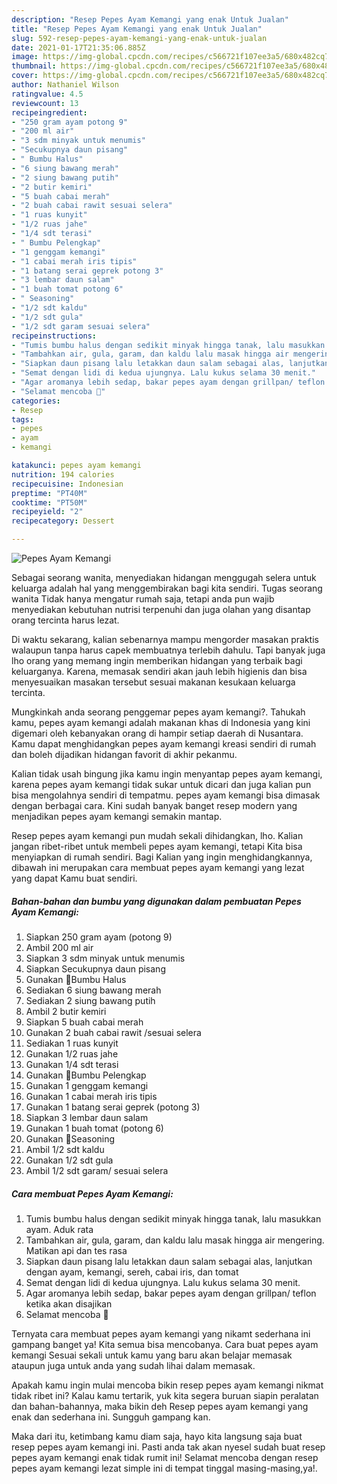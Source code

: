 ```yaml
---
description: "Resep Pepes Ayam Kemangi yang enak Untuk Jualan"
title: "Resep Pepes Ayam Kemangi yang enak Untuk Jualan"
slug: 592-resep-pepes-ayam-kemangi-yang-enak-untuk-jualan
date: 2021-01-17T21:35:06.885Z
image: https://img-global.cpcdn.com/recipes/c566721f107ee3a5/680x482cq70/pepes-ayam-kemangi-foto-resep-utama.jpg
thumbnail: https://img-global.cpcdn.com/recipes/c566721f107ee3a5/680x482cq70/pepes-ayam-kemangi-foto-resep-utama.jpg
cover: https://img-global.cpcdn.com/recipes/c566721f107ee3a5/680x482cq70/pepes-ayam-kemangi-foto-resep-utama.jpg
author: Nathaniel Wilson
ratingvalue: 4.5
reviewcount: 13
recipeingredient:
- "250 gram ayam potong 9"
- "200 ml air"
- "3 sdm minyak untuk menumis"
- "Secukupnya daun pisang"
- " Bumbu Halus"
- "6 siung bawang merah"
- "2 siung bawang putih"
- "2 butir kemiri"
- "5 buah cabai merah"
- "2 buah cabai rawit sesuai selera"
- "1 ruas kunyit"
- "1/2 ruas jahe"
- "1/4 sdt terasi"
- " Bumbu Pelengkap"
- "1 genggam kemangi"
- "1 cabai merah iris tipis"
- "1 batang serai geprek potong 3"
- "3 lembar daun salam"
- "1 buah tomat potong 6"
- " Seasoning"
- "1/2 sdt kaldu"
- "1/2 sdt gula"
- "1/2 sdt garam sesuai selera"
recipeinstructions:
- "Tumis bumbu halus dengan sedikit minyak hingga tanak, lalu masukkan ayam. Aduk rata"
- "Tambahkan air, gula, garam, dan kaldu lalu masak hingga air mengering. Matikan api dan tes rasa"
- "Siapkan daun pisang lalu letakkan daun salam sebagai alas, lanjutkan dengan ayam, kemangi, sereh, cabai iris, dan tomat"
- "Semat dengan lidi di kedua ujungnya. Lalu kukus selama 30 menit."
- "Agar aromanya lebih sedap, bakar pepes ayam dengan grillpan/ teflon ketika akan disajikan"
- "Selamat mencoba 🥰"
categories:
- Resep
tags:
- pepes
- ayam
- kemangi

katakunci: pepes ayam kemangi 
nutrition: 194 calories
recipecuisine: Indonesian
preptime: "PT40M"
cooktime: "PT50M"
recipeyield: "2"
recipecategory: Dessert

---
```



![Pepes Ayam Kemangi](https://img-global.cpcdn.com/recipes/c566721f107ee3a5/680x482cq70/pepes-ayam-kemangi-foto-resep-utama.jpg)

Sebagai seorang wanita, menyediakan hidangan menggugah selera untuk keluarga adalah hal yang menggembirakan bagi kita sendiri. Tugas seorang  wanita Tidak hanya mengatur rumah saja, tetapi anda pun wajib menyediakan kebutuhan nutrisi terpenuhi dan juga olahan yang disantap orang tercinta harus lezat.

Di waktu  sekarang, kalian sebenarnya mampu mengorder masakan praktis walaupun tanpa harus capek membuatnya terlebih dahulu. Tapi banyak juga lho orang yang memang ingin memberikan hidangan yang terbaik bagi keluarganya. Karena, memasak sendiri akan jauh lebih higienis dan bisa menyesuaikan masakan tersebut sesuai makanan kesukaan keluarga tercinta. 



Mungkinkah anda seorang penggemar pepes ayam kemangi?. Tahukah kamu, pepes ayam kemangi adalah makanan khas di Indonesia yang kini digemari oleh kebanyakan orang di hampir setiap daerah di Nusantara. Kamu dapat menghidangkan pepes ayam kemangi kreasi sendiri di rumah dan boleh dijadikan hidangan favorit di akhir pekanmu.

Kalian tidak usah bingung jika kamu ingin menyantap pepes ayam kemangi, karena pepes ayam kemangi tidak sukar untuk dicari dan juga kalian pun bisa mengolahnya sendiri di tempatmu. pepes ayam kemangi bisa dimasak dengan berbagai cara. Kini sudah banyak banget resep modern yang menjadikan pepes ayam kemangi semakin mantap.

Resep pepes ayam kemangi pun mudah sekali dihidangkan, lho. Kalian jangan ribet-ribet untuk membeli pepes ayam kemangi, tetapi Kita bisa menyiapkan di rumah sendiri. Bagi Kalian yang ingin menghidangkannya, dibawah ini merupakan cara membuat pepes ayam kemangi yang lezat yang dapat Kamu buat sendiri.

<!--inarticleads1-->

##### Bahan-bahan dan bumbu yang digunakan dalam pembuatan Pepes Ayam Kemangi:

1. Siapkan 250 gram ayam (potong 9)
1. Ambil 200 ml air
1. Siapkan 3 sdm minyak untuk menumis
1. Siapkan Secukupnya daun pisang
1. Gunakan  📌Bumbu Halus
1. Sediakan 6 siung bawang merah
1. Sediakan 2 siung bawang putih
1. Ambil 2 butir kemiri
1. Siapkan 5 buah cabai merah
1. Gunakan 2 buah cabai rawit /sesuai selera
1. Sediakan 1 ruas kunyit
1. Gunakan 1/2 ruas jahe
1. Gunakan 1/4 sdt terasi
1. Gunakan  📌Bumbu Pelengkap
1. Gunakan 1 genggam kemangi
1. Gunakan 1 cabai merah iris tipis
1. Gunakan 1 batang serai geprek (potong 3)
1. Siapkan 3 lembar daun salam
1. Gunakan 1 buah tomat (potong 6)
1. Gunakan  📌Seasoning
1. Ambil 1/2 sdt kaldu
1. Gunakan 1/2 sdt gula
1. Ambil 1/2 sdt garam/ sesuai selera




<!--inarticleads2-->

##### Cara membuat Pepes Ayam Kemangi:

1. Tumis bumbu halus dengan sedikit minyak hingga tanak, lalu masukkan ayam. Aduk rata
1. Tambahkan air, gula, garam, dan kaldu lalu masak hingga air mengering. Matikan api dan tes rasa
1. Siapkan daun pisang lalu letakkan daun salam sebagai alas, lanjutkan dengan ayam, kemangi, sereh, cabai iris, dan tomat
1. Semat dengan lidi di kedua ujungnya. Lalu kukus selama 30 menit.
1. Agar aromanya lebih sedap, bakar pepes ayam dengan grillpan/ teflon ketika akan disajikan
1. Selamat mencoba 🥰




Ternyata cara membuat pepes ayam kemangi yang nikamt sederhana ini gampang banget ya! Kita semua bisa mencobanya. Cara buat pepes ayam kemangi Sesuai sekali untuk kamu yang baru akan belajar memasak ataupun juga untuk anda yang sudah lihai dalam memasak.

Apakah kamu ingin mulai mencoba bikin resep pepes ayam kemangi nikmat tidak ribet ini? Kalau kamu tertarik, yuk kita segera buruan siapin peralatan dan bahan-bahannya, maka bikin deh Resep pepes ayam kemangi yang enak dan sederhana ini. Sungguh gampang kan. 

Maka dari itu, ketimbang kamu diam saja, hayo kita langsung saja buat resep pepes ayam kemangi ini. Pasti anda tak akan nyesel sudah buat resep pepes ayam kemangi enak tidak rumit ini! Selamat mencoba dengan resep pepes ayam kemangi lezat simple ini di tempat tinggal masing-masing,ya!.

